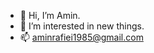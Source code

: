 - 👋 Hi, I’m Amin.
- 👀 I’m interested in new things.
- 📫 aminrafiei1985@gmail.com

<!---
Utabs/Utabs is a ✨ special ✨ repository because its `README.md` (this file) appears on your GitHub profile.
You can click the Preview link to take a look at your changes.
--->
